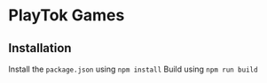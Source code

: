 # PlayTok Games

## Installation
Install the `package.json` using `npm install`
Build using `npm run build`